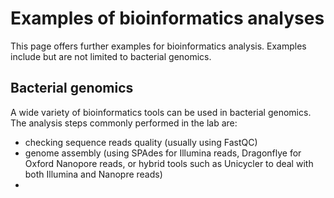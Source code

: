 # Examples of bioinformatics analyses
This page offers further examples for bioinformatics analysis. Examples include but are not limited to bacterial genomics.

## Bacterial genomics
A wide variety of bioinformatics tools can be used in bacterial genomics. The analysis steps commonly performed in the lab are:
- checking sequence reads quality (usually using FastQC)
- genome assembly (using SPAdes for Illumina reads, Dragonflye for Oxford Nanopore reads, or hybrid tools such as Unicycler to deal with both Illumina and Nanopre reads)
-  
